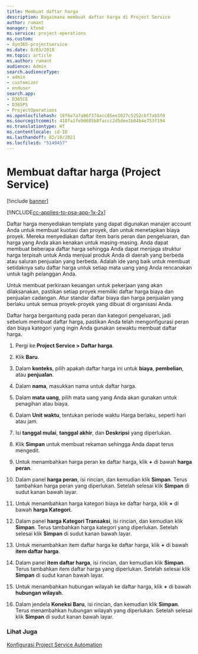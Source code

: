 ```yaml
---
title: Membuat daftar harga
description: Bagaimana membuat daftar harga di Project Service
author: rumant
manager: kfend
ms.service: project-operations
ms.custom:
- dyn365-projectservice
ms.date: 8/03/2018
ms.topic: article
ms.author: rumant
audience: Admin
search.audienceType:
- admin
- customizer
- enduser
search.app:
- D365CE
- D365PS
- ProjectOperations
ms.openlocfilehash: 18f6e7a7a96f374acc85ee1027c5252cbf7ab5f0
ms.sourcegitcommit: 418fa1fe9d605b8faccc2d5dee1b04b4e753f194
ms.translationtype: HT
ms.contentlocale: id-ID
ms.lasthandoff: 02/10/2021
ms.locfileid: "5149457"
---
```

# <a name="create-a-price-list-project-service"></a>Membuat daftar harga (Project Service)

[!include [banner](../includes/psa-now-project-operations.md)]

[!INCLUDE[cc-applies-to-psa-app-1x-2x](../includes/cc-applies-to-psa-app-1x-2x.md)]

Daftar harga menyediakan template yang dapat digunakan manajer account Anda untuk membuat kuotasi dan proyek, dan untuk menetapkan biaya proyek. Mereka menyediakan daftar item baris peran dan pengeluaran, dan harga yang Anda akan kenakan untuk masing-masing. Anda dapat membuat beberapa daftar harga sehingga Anda dapat menjaga struktur harga terpisah untuk Anda menjual produk Anda di daerah yang berbeda atau saluran penjualan yang berbeda. Adalah ide yang baik untuk membuat setidaknya satu daftar harga untuk setiap mata uang yang Anda rencanakan untuk tagih pelanggan Anda.  
  
Untuk membuat perkiraan keuangan untuk pekerjaan yang akan dilaksanakan, pastikan setiap proyek memiliki daftar harga biaya dan penjualan cadangan. Atur standar daftar biaya dan harga penjualan yang berlaku untuk semua proyek-proyek yang dibuat di organisasi Anda.  
  
Daftar harga bergantung pada peran dan kategori pengeluaran, jadi sebelum membuat daftar harga, pastikan Anda telah mengonfigurasi peran dan biaya kategori yang ingin Anda gunakan sewaktu membuat daftar harga.  
  
1.  Pergi ke **Project Service > Daftar harga**.  
  
2.  Klik **Baru**.  
  
3.  Dalam **konteks**, pilih apakah daftar harga ini untuk **biaya**, **pembelian**, atau **penjualan**.  
  
4.  Dalam **nama**, masukkan nama untuk daftar harga.  
  
5.  Dalam **mata uang**, pilih mata uang yang Anda akan gunakan untuk penagihan atau biaya.  
  
6.  Dalam **Unit waktu**, tentukan periode waktu Harga berlaku, seperti hari atau jam.  
  
7.  Isi **tanggal mulai**, **tanggal akhir**, dan **Deskripsi** yang diperlukan.  
  
8.  Klik **Simpan** untuk membuat rekaman sehingga Anda dapat terus mengedit.  
  
9. Untuk menambahkan harga peran ke daftar harga, klik **+** di bawah **harga peran**.  
  
10. Dalam panel **harga peran**, isi rincian, dan kemudian klik **Simpan**. Terus tambahkan harga peran yang diperlukan. Setelah selesai klik **Simpan** di sudut kanan bawah layar.  
  
11. Untuk menambahkan harga kategori biaya ke daftar harga, klik **+** di bawah **harga Kategori**.  
  
12. Dalam panel **harga Kategori Transaksi**, isi rincian, dan kemudian klik **Simpan**. Terus tambahkan harga kategori yang diperlukan. Setelah selesai klik **Simpan** di sudut kanan bawah layar.  
  
13. Untuk menambahkan item daftar harga ke daftar harga, klik **+** di bawah **item daftar harga**.  
  
14. Dalam panel **item daftar harga**, isi rincian, dan kemudian klik **Simpan**. Terus tambahkan item daftar harga yang diperlukan. Setelah selesai klik **Simpan** di sudut kanan bawah layar.  
  
15. Untuk menambahkan hubungan wilayah ke daftar harga, klik **+** di bawah **hubungan wilayah**.  
  
16. Dalam jendela **Koneksi Baru**, isi rincian, dan kemudian klik **Simpan**. Terus menambahkan hubungan wilayah yang diperlukan. Setelah selesai klik **Simpan** di sudut kanan bawah layar.  
  
### <a name="see-also"></a>Lihat Juga  
 [Konfigurasi Project Service Automation](../psa/configure.md)
